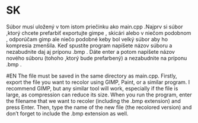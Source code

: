 # SK
Súbor musí uložený v tom istom priečinku ako main.cpp .Najprv si súbor ,ktorý  chcete prefarbiť exportujte gimpe , skicári alebo v niečom podobnom , odporúčam gimp ale niečo podobné keby bol velký súbor aby ho kompresia zmenšila. Keď spustíte program napíšete názov súboru a nezabudnite daj aj príponu .bmp . Dáte enter a potom napíšete názov nového súboru (tohoho ,ktorý bude prefarbený) a nezabudnite na príponu .bmp .   

#EN
The file must be saved in the same directory as main.cpp.
Firstly, export the file you want to recolor using GIMP, Paint, or a similar program. I recommend GIMP, but any similar tool will work, especially if the file is large, as compression can reduce its size.
When you run the program, enter the filename that we want to recoler (including the .bmp extension) and press Enter.
Then, type the name of the new file (the recolored version) and don’t forget to include the .bmp extension as well.
